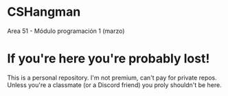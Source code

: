 # CSHangman
Area 51 - Módulo programación 1 (marzo)

# If you're here you're probably lost!
This is a personal repository. I'm not premium, can't pay for private repos.
Unless you're a classmate (or a Discord friend) you proly shouldn't be here.
